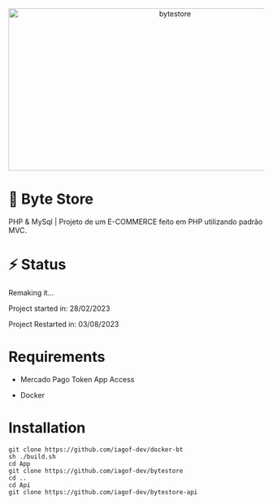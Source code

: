 
<div align="center">
<img src="https://socialify.git.ci/iagof-dev/bytestore/image?description=1&font=Inter&language=1&name=1&pattern=Solid&theme=Auto" alt="bytestore" width="640" height="320" />
</div>

# 🛒 Byte Store
PHP & MySql | Projeto de um E-COMMERCE feito em PHP utilizando padrão MVC.

# ⚡ Status
Remaking it...

Project started in: 28/02/2023

Project Restarted in: 03/08/2023

# Requirements

- Mercado Pago Token App Access

- Docker


# Installation

```
git clone https://github.com/iagof-dev/docker-bt
sh ./build.sh
cd App
git clone https://github.com/iagof-dev/bytestore
cd ..
cd Api
git clone https://github.com/iagof-dev/bytestore-api
```
